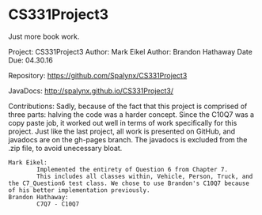 # CS331Project3
Just more book work.


Project:	CS331Project3
Author:		Mark Eikel
Author:		Brandon Hathaway
Date Due:	04.30.16

Repository:		https://github.com/Spalynx/CS331Project3

JavaDocs:		http://spalynx.github.io/CS331Project3/



Contributions:
		Sadly, because of the fact that this project is comprised of three parts: halving the code was a harder concept. Since the C10Q7 was a copy paste job, it worked out well in terms of work specifically for this project.
		Just like the last project, all work is presented on GitHub, and javadocs are on the gh-pages branch. The javadocs is excluded from the .zip file, to avoid unecessary bloat.

	Mark Eikel:
			Implemented the entirety of Question 6 from Chapter 7.
			This includes all classes within, Vehicle, Person, Truck, and the C7_Question6 test class. We chose to use Brandon's C10Q7 because of his better implementation previously.
	Brandon Hathaway:
			C7Q7 - C10Q7
